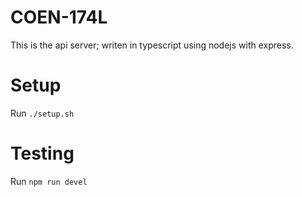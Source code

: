 # COEN-174L

This is the api server; writen in typescript using nodejs with express.

# Setup

Run `./setup.sh`

# Testing

Run `npm run devel`
